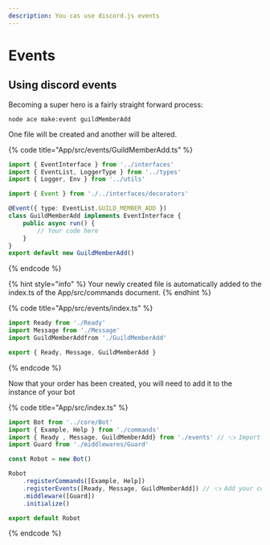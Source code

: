 ```yaml
---
description: You cas use discord.js events
---
```


# Events

## Using discord events

Becoming a super hero is a fairly straight forward process:

```text
node ace make:event guildMemberAdd
```

One file will be created and another will be altered.

{% code title="App/src/events/GuildMemberAdd.ts" %}
```typescript
import { EventInterface } from '../interfaces'
import { EventList, LoggerType } from '../types'
import { Logger, Env } from '../utils'

import { Event } from './../interfaces/decorators'

@Event({ type: EventList.GUILD_MEMBER_ADD })
class GuildMemberAdd implements EventInterface {
    public async run() {
        // Your code here
    }
}
export default new GuildMemberAdd()
```
{% endcode %}

{% hint style="info" %}
Your newly created file is automatically added to the index.ts of the App/src/commands document.
{% endhint %}

{% code title="App/src/events/index.ts" %}
```typescript
import Ready from './Ready'
import Message from './Message'
import GuildMemberAddfrom './GuildMemberAdd'

export { Ready, Message, GuildMemberAdd }
```
{% endcode %}

Now that your order has been created, you will need to add it to the instance of your bot

{% code title="App/src/index.ts" %}
```typescript
import Bot from '../core/Bot'
import { Example, Help } from './commands'
import { Ready , Message, GuildMemberAdd} from './events' // 👈 Import your command here
import Guard from './middlewares/Guard'

const Robot = new Bot()

Robot
    .registerCommands([Example, Help])
    .registerEvents([Ready, Message, GuildMemberAdd]) // 👈 Add your command here
    .middleware([Guard])
    .initialize()

export default Robot
```
{% endcode %}

